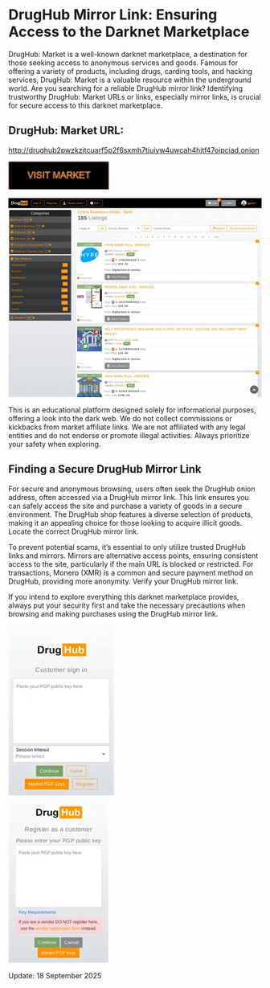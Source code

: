 # DrugHub Mirror Link: Ensuring Access to the Darknet Marketplace

DrugHub: Market is a well-known darknet marketplace, a destination for those seeking access to anonymous services and goods. Famous for offering a variety of products, including drugs, carding tools, and hacking services, DrugHub: Market is a valuable resource within the underground world. Are you searching for a reliable DrugHub mirror link? Identifying trustworthy DrugHub: Market URLs or links, especially mirror links, is crucial for secure access to this darknet marketplace.

## DrugHub: Market URL:

http://drughub2pwzkzjtcuarf5p2f6sxmh7tjuiyw4uwcah4hjtf47oipciad.onion

[<img src="/elements/shell.webp" width="200">](http://drughub2pwzkzjtcuarf5p2f6sxmh7tjuiyw4uwcah4hjtf47oipciad.onion)


<a href="http://drughub2pwzkzjtcuarf5p2f6sxmh7tjuiyw4uwcah4hjtf47oipciad.onion"><img src="/elements/frame.webp" alt="image" style="max-width: 100%;"><a>

This is an educational platform designed solely for informational purposes, offering a look into the dark web. We do not collect commissions or kickbacks from market affiliate links. We are not affiliated with any legal entities and do not endorse or promote illegal activities. Always prioritize your safety when exploring.

## Finding a Secure DrugHub Mirror Link

For secure and anonymous browsing, users often seek the DrugHub onion address, often accessed via a DrugHub mirror link. This link ensures you can safely access the site and purchase a variety of goods in a secure environment. The DrugHub shop features a diverse selection of products, making it an appealing choice for those looking to acquire illicit goods. Locate the correct DrugHub mirror link.

To prevent potential scams, it’s essential to only utilize trusted DrugHub links and mirrors. Mirrors are alternative access points, ensuring consistent access to the site, particularly if the main URL is blocked or restricted. For transactions, Monero (XMR) is a common and secure payment method on DrugHub, providing more anonymity. Verify your DrugHub mirror link.

If you intend to explore everything this darknet marketplace provides, always put your security first and take the necessary precautions when browsing and making purchases using the DrugHub mirror link.


<a href="http://drughub2pwzkzjtcuarf5p2f6sxmh7tjuiyw4uwcah4hjtf47oipciad.onion"><img src="/elements/explorer.webp" alt="image" style="max-width: 100%;"><a>  
<a href="http://drughub2pwzkzjtcuarf5p2f6sxmh7tjuiyw4uwcah4hjtf47oipciad.onion"><img src="/elements/pane.webp" alt="image" style="max-width: 100%;"><a>



















Update:  18 September 2025